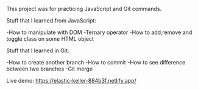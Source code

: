 This project was for practicing JavaScript and Git commands.

Stuff that I learned from JavaScript:

-How to manipulate with DOM
-Ternary operator
-How to add,remove and toggle class on some HTML object

Stuff that I learned in Git:

-How to create another branch
-How to commit
-How to see difference between two branches
-Git merge


Live demo: https://elastic-keller-884b3f.netlify.app/
